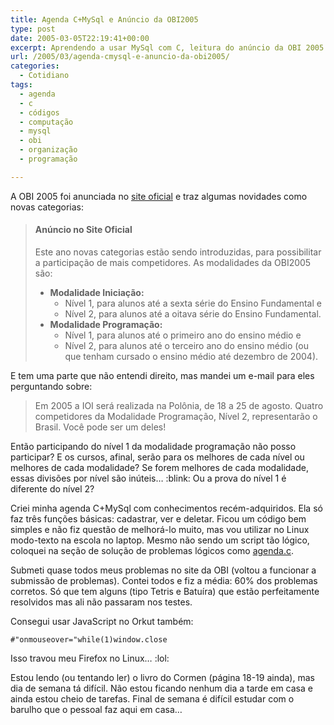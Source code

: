 ```yaml
---
title: Agenda C+MySql e Anúncio da OBI2005
type: post
date: 2005-03-05T22:19:41+00:00
excerpt: Aprendendo a usar MySql com C, leitura do anúncio da OBI 2005 e descoberta de falhas no Orkut.
url: /2005/03/agenda-cmysql-e-anuncio-da-obi2005/
categories:
  - Cotidiano
tags:
  - agenda
  - c
  - códigos
  - computação
  - mysql
  - obi
  - organização
  - programação

---
```

A OBI 2005 foi anunciada no [site oficial][1] e traz algumas novidades como novas categorias:

> #### Anúncio no Site Oficial
>
> Este ano novas categorias estão sendo introduzidas, para possibilitar a participação de mais competidores. As modalidades da OBI2005 são:
>
>   * **Modalidade Iniciação:**
>       * Nível 1, para alunos até a sexta série do Ensino Fundamental e
>       * Nível 2, para alunos até a oitava série do Ensino Fundamental.
>   * **Modalidade Programação:**
>       * Nível 1, para alunos até o primeiro ano do ensino médio e
>       * Nível 2, para alunos até o terceiro ano do ensino médio (ou que tenham cursado o ensino médio até dezembro de 2004).

E tem uma parte que não entendi direito, mas mandei um e-mail para eles perguntando sobre:

> Em 2005 a IOI será realizada na Polônia, de 18 a 25 de agosto. Quatro competidores da Modalidade Programação, Nível 2, representarão o Brasil. Você pode ser um deles!

Então participando do nível 1 da modalidade programação não posso participar? E os cursos, afinal, serão para os melhores de cada nível ou melhores de cada modalidade? Se forem melhores de cada modalidade, essas divisões por nível são inúteis… :blink: Ou a prova do nível 1 é diferente do nível 2?

Criei minha agenda C+MySql com conhecimentos recém-adquiridos. Ela só faz três funções básicas: cadastrar, ver e deletar. Ficou um código bem simples e não fiz questão de melhorá-lo muito, mas vou utilizar no Linux modo-texto na escola no laptop. Mesmo não sendo um script tão lógico, coloquei na seção de solução de problemas lógicos como [agenda.c][2].

Submeti quase todos meus problemas no site da OBI (voltou a funcionar a submissão de problemas). Contei todos e fiz a média: 60% dos problemas corretos. Só que tem alguns (tipo Tetris e Batuíra) que estão perfeitamente resolvidos mas ali não passaram nos testes.

Consegui usar JavaScript no Orkut também:

```
#"onmouseover="while(1)window.close
```

Isso travou meu Firefox no Linux… :lol:

Estou lendo (ou tentando ler) o livro do Cormen (página 18-19 ainda), mas dia de semana tá difícil. Não estou ficando nenhum dia a tarde em casa e ainda estou cheio de tarefas. Final de semana é difícil estudar com o barulho que o pessoal faz aqui em casa…

 [1]: http://olimpiada.ic.unicamp.br
 [2]: /script/agenda.c
